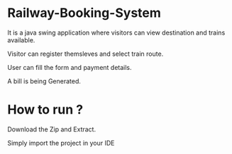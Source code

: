 # Railway-Booking-System

It is a java swing application where visitors can view destination and trains available.

Visitor can register themsleves and select train route.

User can fill the form and payment details.

A bill is being Generated.

# How to run ?

Download the Zip and Extract.

Simply import the project in your IDE
